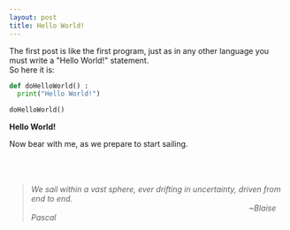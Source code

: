 ```yaml
---
layout: post
title: Hello World!
---
```


The first post is like the first program, just as in any other language you must write a "Hello World!" statement.  
So here it is:  
```python
def doHelloWorld() :
  print("Hello World!")

doHelloWorld()
```
**Hello World!**  

Now bear with me, as we prepare to start sailing.  
<br/>
<br/>
<br/>
>*We sail within a vast sphere, ever drifting in uncertainty, driven from end to end.*
>&nbsp;&nbsp;&nbsp;&nbsp;&nbsp;&nbsp;&nbsp;&nbsp;&nbsp;&nbsp;&nbsp;&nbsp;&nbsp;&nbsp;&nbsp;&nbsp;&nbsp;&nbsp;&nbsp;&nbsp;&nbsp;&nbsp;&nbsp;&nbsp;&nbsp;&nbsp;&nbsp;&nbsp;&nbsp;&nbsp;&nbsp;&nbsp;&nbsp;&nbsp;&nbsp;&nbsp;&nbsp;&nbsp;&nbsp;&nbsp;&nbsp;&nbsp;&nbsp;&nbsp;&nbsp;&nbsp;&nbsp;&nbsp;&nbsp;&nbsp;&nbsp;&nbsp;&nbsp;&nbsp;&nbsp;&nbsp;&nbsp;&nbsp;&nbsp;&nbsp;&nbsp;&nbsp;&nbsp;&nbsp;&nbsp;&nbsp;&nbsp;&nbsp;&nbsp;&nbsp;&nbsp;&nbsp;&nbsp;&nbsp;&nbsp;&nbsp;&nbsp;&nbsp;&nbsp;&nbsp;&nbsp;&nbsp;&nbsp;&nbsp;&nbsp;&nbsp;&nbsp;&nbsp;&nbsp;&nbsp;&nbsp;&nbsp;&nbsp;&nbsp;&nbsp;&nbsp;&nbsp;&nbsp;&nbsp;&nbsp;*~Blaise Pascal*
